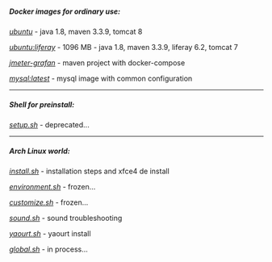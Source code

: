##### Docker images for ordinary use:

*[ubuntu](https://github.com/solairerove/docker/tree/master/ubuntu)* - java 1.8, maven 3.3.9, tomcat 8

*[ubuntu:liferay](https://github.com/solairerove/docker/tree/master/ubuntu-liferay)* - 1096 MB - java 1.8, maven 3.3.9, liferay 6.2, tomcat 7

*[jmeter-grafan](https://github.com/solairerove/jmeter-grafana)* - maven project with docker-compose

*[mysql:latest]()* - mysql image with common configuration
___

##### Shell for preinstall:

*[setup.sh](https://github.com/solairerove/docker/tree/master/shell)* - deprecated...

___

##### Arch Linux world:

*[install.sh](https://github.com/solairerove/docker/blob/master/arch/install.sh)* - installation steps and xfce4 de install

*[environment.sh](https://github.com/solairerove/docker/blob/master/arch/environment.sh)* - frozen...

*[customize.sh](https://github.com/solairerove/docker/blob/master/arch/customize.sh)* - frozen...

*[sound.sh](https://github.com/solairerove/docker/blob/master/arch/sound.sh)* - sound troubleshooting

*[yaourt.sh](https://github.com/solairerove/docker/blob/master/arch/yaourt.sh)* - yaourt install

*[global.sh]()* - in process... 
